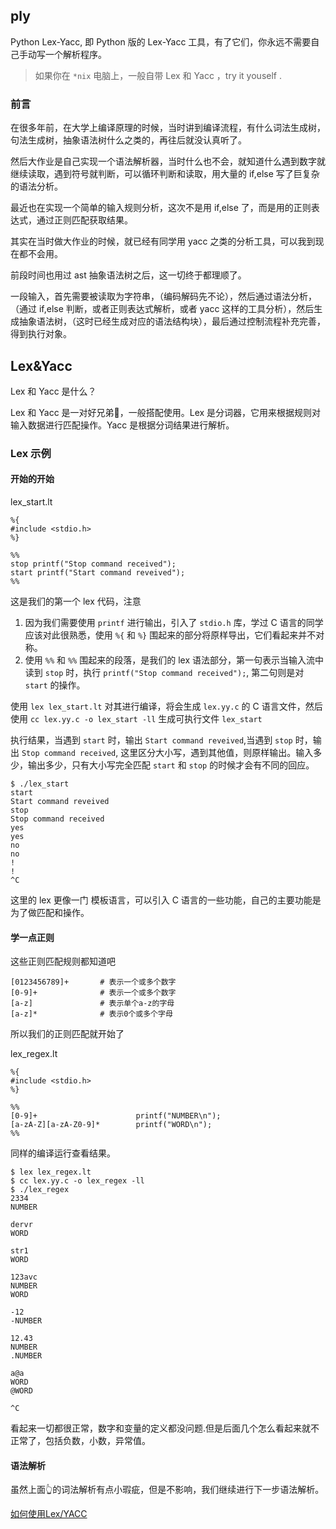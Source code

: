 ## ply

Python Lex-Yacc, 即 Python 版的 Lex-Yacc 工具，有了它们，你永远不需要自己手动写一个解析程序。

> 如果你在 `*nix` 电脑上，一般自带 Lex 和 Yacc ，try it youself .

### 前言

在很多年前，在大学上编译原理的时候，当时讲到编译流程，有什么词法生成树，句法生成树，抽象语法树什么之类的，再往后就没认真听了。

然后大作业是自己实现一个语法解析器，当时什么也不会，就知道什么遇到数字就继续读取，遇到符号就判断，可以循环判断和读取，用大量的 if,else 写了巨复杂的语法分析。

最近也在实现一个简单的输入规则分析，这次不是用 if,else 了，而是用的正则表达式，通过正则匹配获取结果。

其实在当时做大作业的时候，就已经有同学用 yacc 之类的分析工具，可以我到现在都不会用。

前段时间也用过 ast 抽象语法树之后，这一切终于都理顺了。

一段输入，首先需要被读取为字符串，（编码解码先不论），然后通过语法分析，（通过 if,else 判断，或者正则表达式解析，或者 yacc 这样的工具分析），然后生成抽象语法树，（这时已经生成对应的语法结构块），最后通过控制流程补充完善，得到执行对象。

## Lex&Yacc

Lex 和 Yacc 是什么？

Lex 和 Yacc 是一对好兄弟👬，一般搭配使用。Lex 是分词器，它用来根据规则对输入数据进行匹配操作。Yacc 是根据分词结果进行解析。

### Lex 示例

#### 开始的开始

lex_start.lt

```
%{
#include <stdio.h>
%}

%%
stop printf("Stop command received");
start printf("Start command reveived");
%%

```

这是我们的第一个 lex 代码，注意
1. 因为我们需要使用 `printf` 进行输出，引入了 `stdio.h` 库，学过 C 语言的同学应该对此很熟悉，使用 `%{` 和 `%}` 围起来的部分将原样导出，它们看起来并不对称。
2. 使用 `%%` 和 `%%` 围起来的段落，是我们的 lex 语法部分，第一句表示当输入流中读到 `stop` 时，执行 `printf("Stop command received");`, 第二句则是对 `start` 的操作。

使用 `lex lex_start.lt` 对其进行编译，将会生成 `lex.yy.c` 的 C 语言文件，然后使用 `cc lex.yy.c -o lex_start -ll` 生成可执行文件 `lex_start`

执行结果，当遇到 `start` 时，输出 `Start command reveived`,当遇到 `stop` 时，输出 `Stop command received`, 这里区分大小写，遇到其他值，则原样输出。输入多少，输出多少，只有大小写完全匹配 `start` 和 `stop` 的时候才会有不同的回应。

```
$ ./lex_start
start
Start command reveived
stop
Stop command received
yes
yes
no
no
!
!
^C
```

这里的 lex 更像一门 模板语言，可以引入 C 语言的一些功能，自己的主要功能是为了做匹配和操作。

#### 学一点正则

这些正则匹配规则都知道吧

```
[0123456789]+ 		# 表示一个或多个数字
[0-9]+ 				# 表示一个或多个数字
[a-z] 				# 表示单个a-z的字母
[a-z]* 				# 表示0个或多个字母
```

所以我们的正则匹配就开始了

lex_regex.lt

```
%{
#include <stdio.h>	
%}

%%
[0-9]+						printf("NUMBER\n");
[a-zA-Z][a-zA-Z0-9]*		printf("WORD\n");
%%

```

同样的编译运行查看结果。

```
$ lex lex_regex.lt
$ cc lex.yy.c -o lex_regex -ll
$ ./lex_regex
2334
NUMBER

dervr
WORD

str1
WORD

123avc
NUMBER
WORD

-12
-NUMBER

12.43
NUMBER
.NUMBER

a@a
WORD
@WORD

^C
```

看起来一切都很正常，数字和变量的定义都没问题.但是后面几个怎么看起来就不正常了，包括负数，小数，异常值。

#### 语法解析

虽然上面👆的词法解析有点小瑕疵，但是不影响，我们继续进行下一步语法解析。



[如何使用Lex/YACC](https://segmentfault.com/a/1190000000396608#articleHeader24)

